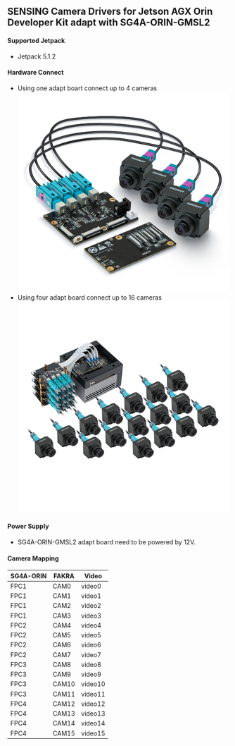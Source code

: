 ## SENSING Camera Drivers for Jetson AGX Orin Developer Kit adapt with SG4A-ORIN-GMSL2

#### Supported Jetpack

* Jetpack 5.1.2

#### Hardware Connect

* Using one adapt boart connect up to 4 cameras
  ![atl text](../../SENSING%20Deserializer%20Adapt%20Board/SG4A-ORIN-GMSL2-1%20with%20Jetson%20AGX%20Orin.png)
* Using four adapt board connect up to 16 cameras
  ![atl text](../../SENSING%20Deserializer%20Adapt%20Board/SG4A-ORIN-GMSL2%20with%20Jetson%20AGX%20Orin%20Devkit.png)

#### Power Supply

* SG4A-ORIN-GMSL2 adapt board need to be powered by 12V.

#### Camera Mapping


| SG4A-ORIN | FAKRA | Video   |
| --------- | ----- | ------- |
| FPC1      | CAM0  | video0  |
| FPC1      | CAM1  | video1  |
| FPC1      | CAM2  | video2  |
| FPC1      | CAM3  | video3  |
| FPC2      | CAM4  | video4  |
| FPC2      | CAM5  | video5  |
| FPC2      | CAM6  | video6  |
| FPC2      | CAM7  | video7  |
| FPC3      | CAM8  | video8  |
| FPC3      | CAM9  | video9  |
| FPC3      | CAM10 | video10 |
| FPC3      | CAM11 | video11 |
| FPC4      | CAM12 | video12 |
| FPC4      | CAM13 | video13 |
| FPC4      | CAM14 | video14 |
| FPC4      | CAM15 | video15 |
